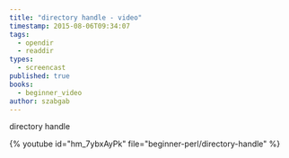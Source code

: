 ```yaml
---
title: "directory handle - video"
timestamp: 2015-08-06T09:34:07
tags:
  - opendir
  - readdir
types:
  - screencast
published: true
books:
  - beginner_video
author: szabgab
---
```



directory handle


{% youtube id="hm_7ybxAyPk" file="beginner-perl/directory-handle" %}
